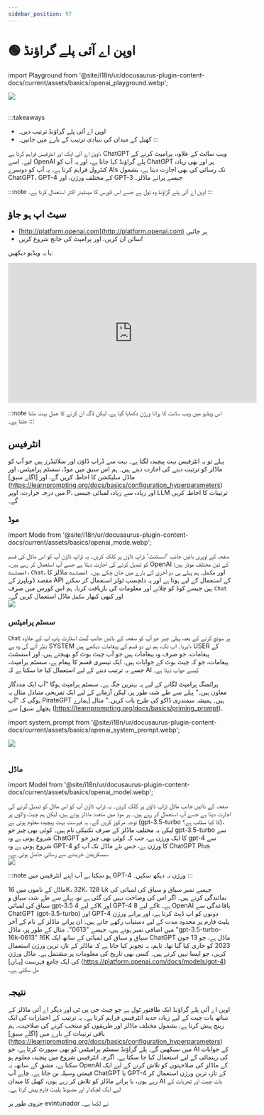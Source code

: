 ```yaml
---
sidebar_position: 97
---
```


# 🟢 اوپن اے آئی پلے گراؤنڈ

<!-- import Playground from '@site/docs/assets/basics/openai_playground.webp'; -->
import Playground from '@site/i18n/ur/docusaurus-plugin-content-docs/current/assets/basics/openai_playground.webp';

<div style={{textAlign: 'center'}}>
    <img src={Playground} className="img-docs" style={{width: "80%"}}/>
</div>
<br/>

:::takeaways
- اوپن اے آئی پلے گراؤنڈ ترتیب دیں۔
- کھیل کے میدان کی بنیادی ترتیب کے بارے میں جانیں۔
:::



اوپن اے آئی ایک اور انٹرفیس فراہم کرتا ہے، ChatGPT ویب سائٹ کے علاوہ، پرامپٹ کرنے کے لیے۔ اسے OpenAI پلے گراؤنڈ کہا جاتا ہے، اور یہ آپ کو ChatGPT پر اور بھی زیادہ کنٹرول فراہم کرتا ہے۔ یہ آپ کو دوسرے AIs تک رسائی کی بھی اجازت دیتا ہے، بشمول ChatGPT، GPT-4 کے مختلف ورژن، اور GPT-3 جیسے پرانے ماڈلز۔

:::note
اوپن اے آئی پلے گراؤنڈ وہ ٹول ہے جسے اس کورس کا مینٹینر اکثر استعمال کرتا ہے۔
:::

## سیٹ اپ ہو جاؤ

- [http://platform.openai.com](http://platform.openai.com) پر جائیں
- سائن ان کریں، اور پرامپٹ کی جانچ شروع کریں!

یا یہ ویڈیو دیکھیں:

<iframe width="560" height="315" src="https://www.youtube.com/embed/6OD14rpokRw" title="YouTube video player" frameBorder="0" allow="accelerometer; autoplay; clipboard-write; encrypted-media; gyroscope; picture-in-picture; web-share" allowFullScreen></iframe>

:::note
اس ویڈیو میں ویب سائٹ کا پرانا ورژن دکھایا گیا ہے، لیکن لاگ ان کرنے کا عمل بہت ملتا جلتا ہے۔
:::

## انٹرفیس

پہلے تو یہ انٹرفیس بہت پیچیدہ لگتا ہے۔ بہت سے ڈراپ ڈاؤن اور سلائیڈرز ہیں جو آپ کو ماڈلز کو ترتیب دینے کی اجازت دیتے ہیں۔ ہم اس سبق میں موڈ، سسٹم پرامپٹس، اور ماڈل سلیکشن کا احاطہ کریں گے، اور [اگلے سبق] (https://learnprompting.org/docs/basics/configuration_hyperparameters) میں درجہ حرارت، اوپر P، اور زیادہ سے زیادہ لمبائی جیسی LLM ترتیبات کا احاطہ کریں گے۔

### موڈ

<!-- import Mode from '@site/docs/assets/basics/openai_mode.webp'; -->
import Mode from '@site/i18n/ur/docusaurus-plugin-content-docs/current/assets/basics/openai_mode.webp';

<div className="flex flex-col sm:flex-row justify-between">
  <div>
    صفحہ کے اوپری بائیں جانب 'اسسٹنٹ' ڈراپ ڈاؤن پر کلک کریں۔ یہ ڈراپ ڈاؤن آپ کو اس ماڈل کی قسم کو تبدیل کرنے کی اجازت دیتا ہے جسے آپ استعمال کر رہے ہیں۔ OpenAI کے تین مختلف موڈز ہیں: <code>اسسٹنٹ</code>، <code>Chat</code>، اور <code>مکمل</code>۔ ہم پہلے ہی دو آخری کے بارے میں جان چکے ہیں۔ <code>اسسٹنٹ</code> ماڈلز کا مقصد ڈویلپرز کے API کے استعمال کے لیے ہوتا ہے اور یہ دلچسپ ٹولز استعمال کر سکتے ہیں جیسے کوڈ کو چلانے اور معلومات کی بازیافت کرنا۔ ہم اس کورس میں صرف <code>Chat</code> اور کبھی کبھار <code>مکمل</code> ماڈل استعمال کریں گے۔
  </div>
  <div className="mt-4 sm:mt-0 sm:ml-auto">
    <img src={Mode} className="img-docs w-20 sm:w-auto" />
  </div>
</div>

### سسٹم پرامپٹس

<code>Chat</code> پر سوئچ کرنے کے بعد، پہلی چیز جو آپ کو صفحہ کے بائیں جانب گیٹ اسٹارٹ پاپ اپ کے علاوہ نظر آئے گی وہ ہے SYSTEM ایریا۔ اب تک، ہم نے دو قسم کے پیغامات دیکھے ہیں، USER کے پیغامات، جو صرف وہ پیغامات ہیں جو آپ چیٹ بوٹ کو بھیجتے ہیں، اور اسسٹنٹ پیغامات، جو کہ چیٹ بوٹ کے جوابات ہیں۔ ایک تیسری قسم کا پیغام ہے، سسٹم پرامپٹ، جسے یہ ترتیب دینے کے لیے استعمال کیا جا سکتا ہے کہ AI کیسے جواب دیتا ہے۔

پرائمنگ پرامپٹ لگانے کے لیے یہ بہترین جگہ ہے۔ سسٹم پرامپٹ ہوگا "آپ ایک مددگار معاون ہیں۔" پہلے سے طے شدہ طور پر، لیکن آزمانے کے لیے ایک تفریحی متبادل مثال یہ ہوگی کہ "آپ PirateGPT ہیں۔ ہمیشہ سمندری ڈاکو کی طرح بات کریں۔" مثال [ہمارے پچھلے سبق] سے (https://learnprompting.org/docs/basics/priming_prompt)۔

<!-- import system_prompt from '@site/docs/assets/basics/openai_system_prompt.webp'; -->
import system_prompt from '@site/i18n/ur/docusaurus-plugin-content-docs/current/assets/basics/openai_system_prompt.webp';

<div style={{textAlign: 'center'}}>
    <img src={system_prompt} className="img-docs" style={{width: "80%"}}/>
</div>
<br/>

### ماڈل

<!-- import Model from '@site/docs/assets/basics/openai_model.webp'; -->
import Model from '@site/i18n/ur/docusaurus-plugin-content-docs/current/assets/basics/openai_model.webp';

<div className="flex flex-col sm:flex-row justify-between">
  <div>
  صفحہ کے دائیں جانب ماڈل ڈراپ ڈاؤن پر کلک کریں۔ یہ ڈراپ ڈاؤن آپ کو اس ماڈل کو تبدیل کرنے کی اجازت دیتا ہے جسے آپ استعمال کر رہے ہیں۔ ہر موڈ میں متعدد ماڈلز ہوتے ہیں، لیکن ہم چیٹ والوں پر توجہ مرکوز کریں گے۔ یہ فہرست بہت پیچیدہ معلوم ہوتی ہے (gpt-3.5-turbo کا کیا مطلب ہے؟)، لیکن یہ مختلف ماڈلز کے صرف تکنیکی نام ہیں۔ کوئی بھی چیز جو gpt-3.5-turbo سے شروع ہوتی ہے وہ ChatGPT کا ایک ورژن ہے، جب کہ کوئی بھی چیز جو gpt-4 سے شروع ہوتی ہے وہ GPT-4 کا ورژن ہے، جس نئے ماڈل تک آپ کو ChatGPT Plus سبسکرپشن خریدنے سے رسائی حاصل ہوتی ہے۔

  </div>
  <div className="mt-4 sm:mt-0 sm:ml-auto">
    <img src={Model} className="img-docs w-20 sm:w-auto" />
  </div>
</div>

:::note
ہو سکتا ہے آپ اپنے انٹرفیس میں GPT-4 ورژن نہ دیکھ سکیں۔
:::

ماڈل کے ناموں میں 16K، 32K، یا 128k جیسے نمبر سیاق و سباق کی لمبائی کی نمائندگی کرتے ہیں۔ اگر اس کی وضاحت نہیں کی گئی ہے تو، پہلے سے طے شدہ سیاق و سباق کی لمبائی gpt-3.5 کے لیے 4K اور GPT-4 کے لیے 8k ہے۔ OpenAI باقاعدگی سے ChatGPT (gpt-3.5-turbo) اور GPT-4 دونوں کو اپ ڈیٹ کرتا ہے، اور پرانے ورژن پلیٹ فارم پر محدود مدت کے لیے دستیاب رکھے جاتے ہیں۔ ان پرانے ماڈلز کے نام کے آخر میں اضافی نمبر ہوتے ہیں، جیسے "0613"۔ مثال کے طور پر، ماڈل "gpt-3.5-turbo-16k-0613" 16K سیاق و سباق کی لمبائی کے ساتھ ایک ChatGPT ماڈل ہے، جو 13 جون 2023 کو جاری کیا گیا تھا۔ تاہم، یہ تجویز کیا جاتا ہے کہ ماڈلز کے تازہ ترین ورژن استعمال کریں، جو ایسا نہیں کرتے ہیں۔ کسی بھی تاریخ کی معلومات پر مشتمل ہے۔ ماڈل ورژن کی ایک جامع فہرست [یہاں] (https://platform.openai.com/docs/models/gpt-4) مل سکتی ہے۔

## نتیجہ

اوپن اے آئی پلے گراؤنڈ ایک طاقتور ٹول ہے جو چیٹ جی پی ٹی اور دیگر اے آئی ماڈلز کے ساتھ بات چیت کے لیے زیادہ جدید انٹرفیس فراہم کرتا ہے۔ یہ ترتیب کے اختیارات کی ایک رینج پیش کرتا ہے، بشمول مختلف ماڈلز اور طریقوں کو منتخب کرنے کی صلاحیت۔ ہم باقی ترتیبات کے بارے میں [اگلے سبق] (https://learnprompting.org/docs/basics/configuration_hyperparameters) میں سیکھیں گے۔ پلے گراؤنڈ سسٹم پرامپٹس کو بھی سپورٹ کرتا ہے، جو AI کے جوابات کی رہنمائی کے لیے استعمال کیا جا سکتا ہے۔ اگرچہ انٹرفیس شروع میں پیچیدہ معلوم ہو سکتا ہے، مشق کے ساتھ، یہ OpenAI کے ماڈلز کی صلاحیتوں کو تلاش کرنے کے لیے ایک قیمتی وسیلہ بن جاتا ہے۔ چاہے آپ ChatGPT یا GPT-4 کے تازہ ترین ورژن استعمال کر رہے ہوں، یا پرانے ماڈلز کو تلاش کر رہے ہوں، کھیل کا میدان AI بات چیت اور تجربات کے لیے ایک لچکدار اور مضبوط پلیٹ فارم پیش کرتا ہے۔

جزوی طور پر evintunador نے لکھا ہے۔